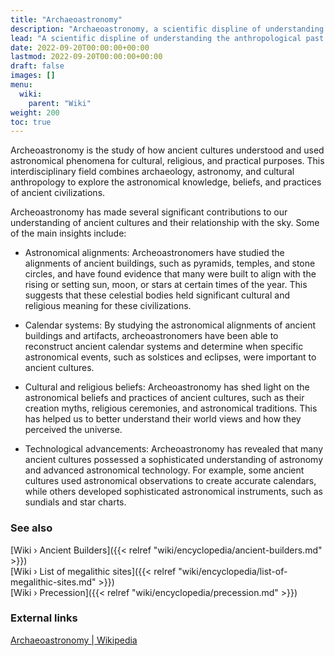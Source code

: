 ```yaml
---
title: "Archaeoastronomy"
description: "Archaeoastronomy, a scientific displine of understanding the anthropological past through the lense of astronomy and how the heritage of past cultures had been codified with astronomical observations. More specifically, the discipline is representative of an important body of research that is unveiling the extends to which knowledge and transmission thereof has been ever since the beginning of civilization making."
lead: "A scientific displine of understanding the anthropological past through the lense of astronomy and how the heritage of past cultures had been codified with astronomical observations. More specifically, the discipline is representative of an important body of research that is unveiling the extends to which knowledge and transmission thereof has been ever since the beginning of civilization making."
date: 2022-09-20T00:00:00+00:00
lastmod: 2022-09-20T00:00:00+00:00
draft: false
images: []
menu:
  wiki:
    parent: "Wiki"
weight: 200
toc: true
---
```


Archeoastronomy is the study of how ancient cultures understood and used astronomical phenomena for cultural, religious, and practical purposes. This interdisciplinary field combines archaeology, astronomy, and cultural anthropology to explore the astronomical knowledge, beliefs, and practices of ancient civilizations.

Archeoastronomy has made several significant contributions to our understanding of ancient cultures and their relationship with the sky. Some of the main insights include:

- Astronomical alignments: Archeoastronomers have studied the alignments of ancient buildings, such as pyramids, temples, and stone circles, and have found evidence that many were built to align with the rising or setting sun, moon, or stars at certain times of the year. This suggests that these celestial bodies held significant cultural and religious meaning for these civilizations.

- Calendar systems: By studying the astronomical alignments of ancient buildings and artifacts, archeoastronomers have been able to reconstruct ancient calendar systems and determine when specific astronomical events, such as solstices and eclipses, were important to ancient cultures.

- Cultural and religious beliefs: Archeoastronomy has shed light on the astronomical beliefs and practices of ancient cultures, such as their creation myths, religious ceremonies, and astronomical traditions. This has helped us to better understand their world views and how they perceived the universe.

- Technological advancements: Archeoastronomy has revealed that many ancient cultures possessed a sophisticated understanding of astronomy and advanced astronomical technology. For example, some ancient cultures used astronomical observations to create accurate calendars, while others developed sophisticated astronomical instruments, such as sundials and star charts.

### See also

[Wiki › Ancient Builders]({{< relref "wiki/encyclopedia/ancient-builders.md" >}})</br>
[Wiki › List of megalithic sites]({{< relref "wiki/encyclopedia/list-of-megalithic-sites.md" >}})</br>
[Wiki › Precession]({{< relref "wiki/encyclopedia/precession.md" >}})</br>

### External links

[Archaeoastronomy | Wikipedia](https://en.wikipedia.org/wiki/Archaeoastronomy)
